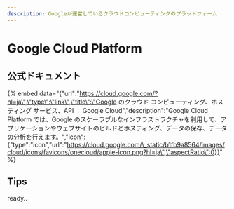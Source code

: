 ```yaml
---
description: Googleが運営しているクラウドコンピューティングのプラットフォーム
---
```


# Google Cloud Platform

## 公式ドキュメント

{% embed data="{\"url\":\"https://cloud.google.com/?hl=ja\",\"type\":\"link\",\"title\":\"Google のクラウド コンピューティング、ホスティング サービス、API  \|  Google Cloud\",\"description\":\"Google Cloud Platform では、Google のスケーラブルなインフラストラクチャを利用して、アプリケーションやウェブサイトのビルドとホスティング、データの保存、データの分析を行えます。\",\"icon\":{\"type\":\"icon\",\"url\":\"https://cloud.google.com/\_static/b1fb9a8564/images/cloud/icons/favicons/onecloud/apple-icon.png?hl=ja\",\"aspectRatio\":0}}" %}

## Tips

ready..

